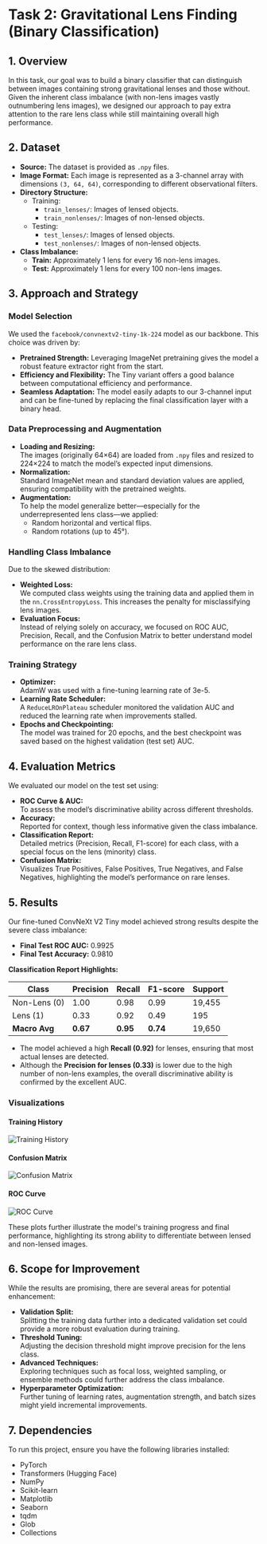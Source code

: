 # Task 2: Gravitational Lens Finding (Binary Classification)


## 1. Overview

In this task, our goal was to build a binary classifier that can distinguish between images containing strong gravitational lenses and those without. Given the inherent class imbalance (with non-lens images vastly outnumbering lens images), we designed our approach to pay extra attention to the rare lens class while still maintaining overall high performance.

## 2. Dataset

- **Source:** The dataset is provided as `.npy` files.
- **Image Format:** Each image is represented as a 3-channel array with dimensions `(3, 64, 64)`, corresponding to different observational filters.
- **Directory Structure:**
  - Training:
    - `train_lenses/`: Images of lensed objects.
    - `train_nonlenses/`: Images of non-lensed objects.
  - Testing:
    - `test_lenses/`: Images of lensed objects.
    - `test_nonlenses/`: Images of non-lensed objects.
- **Class Imbalance:**  
  - **Train:** Approximately 1 lens for every 16 non-lens images.
  - **Test:** Approximately 1 lens for every 100 non-lens images.

## 3. Approach and Strategy

### Model Selection

We used the `facebook/convnextv2-tiny-1k-224` model as our backbone. This choice was driven by:
- **Pretrained Strength:** Leveraging ImageNet pretraining gives the model a robust feature extractor right from the start.
- **Efficiency and Flexibility:** The Tiny variant offers a good balance between computational efficiency and performance.
- **Seamless Adaptation:** The model easily adapts to our 3-channel input and can be fine-tuned by replacing the final classification layer with a binary head.

### Data Preprocessing and Augmentation

- **Loading and Resizing:**  
  The images (originally 64×64) are loaded from `.npy` files and resized to 224×224 to match the model’s expected input dimensions.
- **Normalization:**  
  Standard ImageNet mean and standard deviation values are applied, ensuring compatibility with the pretrained weights.
- **Augmentation:**  
  To help the model generalize better—especially for the underrepresented lens class—we applied:
  - Random horizontal and vertical flips.
  - Random rotations (up to 45°).

### Handling Class Imbalance

Due to the skewed distribution:
- **Weighted Loss:**  
  We computed class weights using the training data and applied them in the `nn.CrossEntropyLoss`. This increases the penalty for misclassifying lens images.
- **Evaluation Focus:**  
  Instead of relying solely on accuracy, we focused on ROC AUC, Precision, Recall, and the Confusion Matrix to better understand model performance on the rare lens class.

### Training Strategy

- **Optimizer:**  
  AdamW was used with a fine-tuning learning rate of 3e-5.
- **Learning Rate Scheduler:**  
  A `ReduceLROnPlateau` scheduler monitored the validation AUC and reduced the learning rate when improvements stalled.
- **Epochs and Checkpointing:**  
  The model was trained for 20 epochs, and the best checkpoint was saved based on the highest validation (test set) AUC.

## 4. Evaluation Metrics

We evaluated our model on the test set using:
- **ROC Curve & AUC:**  
  To assess the model’s discriminative ability across different thresholds.
- **Accuracy:**  
  Reported for context, though less informative given the class imbalance.
- **Classification Report:**  
  Detailed metrics (Precision, Recall, F1-score) for each class, with a special focus on the lens (minority) class.
- **Confusion Matrix:**  
  Visualizes True Positives, False Positives, True Negatives, and False Negatives, highlighting the model’s performance on rare lenses.

## 5. Results

Our fine-tuned ConvNeXt V2 Tiny model achieved strong results despite the severe class imbalance:

- **Final Test ROC AUC:** 0.9925
- **Final Test Accuracy:** 0.9810

**Classification Report Highlights:**

| Class        | Precision | Recall | F1-score | Support |
|--------------|-----------|--------|----------|---------|
| Non-Lens (0) | 1.00      | 0.98   | 0.99     | 19,455  |
| Lens (1)     | 0.33      | 0.92   | 0.49     | 195     |
| **Macro Avg**| **0.67**  | **0.95**| **0.74** | 19,650  |

- The model achieved a high **Recall (0.92)** for lenses, ensuring that most actual lenses are detected.
- Although the **Precision for lenses (0.33)** is lower due to the high number of non-lens examples, the overall discriminative ability is confirmed by the excellent AUC.

### Visualizations

#### Training History
![Training History](training_history_lensfinder_task2.png)

#### Confusion Matrix
![Confusion Matrix](confusion_matrix_lensfinder_task2.png)

#### ROC Curve
![ROC Curve](roc_curve_test_lensfinder_task2.png)

These plots further illustrate the model's training progress and final performance, highlighting its strong ability to differentiate between lensed and non-lensed images.

## 6. Scope for Improvement

While the results are promising, there are several areas for potential enhancement:
- **Validation Split:**  
  Splitting the training data further into a dedicated validation set could provide a more robust evaluation during training.
- **Threshold Tuning:**  
  Adjusting the decision threshold might improve precision for the lens class.
- **Advanced Techniques:**  
  Exploring techniques such as focal loss, weighted sampling, or ensemble methods could further address the class imbalance.
- **Hyperparameter Optimization:**  
  Further tuning of learning rates, augmentation strength, and batch sizes might yield incremental improvements.

## 7. Dependencies

To run this project, ensure you have the following libraries installed:
- PyTorch
- Transformers (Hugging Face)
- NumPy
- Scikit-learn
- Matplotlib
- Seaborn
- tqdm
- Glob
- Collections

